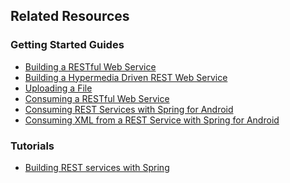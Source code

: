 ## Related Resources

### Getting Started Guides

* [Building a RESTful Web Service][gs-rest-service]
* [Building a Hypermedia Driven REST Web Service][gs-rest-hateoas]
* [Uploading a File][gs-uploading-files]
* [Consuming a RESTful Web Service][gs-consuming-rest]
* [Consuming REST Services with Spring for Android][gs-consuming-rest-android]
* [Consuming XML from a REST Service with Spring for Android][gs-consuming-rest-xml-android]

[gs-rest-hateoas]: /guides/gs/rest-hateoas/
[gs-rest-service]: /guides/gs/rest-service/
[gs-uploading-files]: /guides/gs/uploading-files/
[gs-consuming-rest]: /guides/gs/consuming-rest/
[gs-consuming-rest-android]: /guides/gs/consuming-rest-android/
[gs-consuming-rest-xml-android]: /guides/gs/consuming-rest-xml-android/

### Tutorials

* [Building REST services with Spring][tut-bookmarks]

[tut-bookmarks]: /guides/tutorials/bookmarks/
